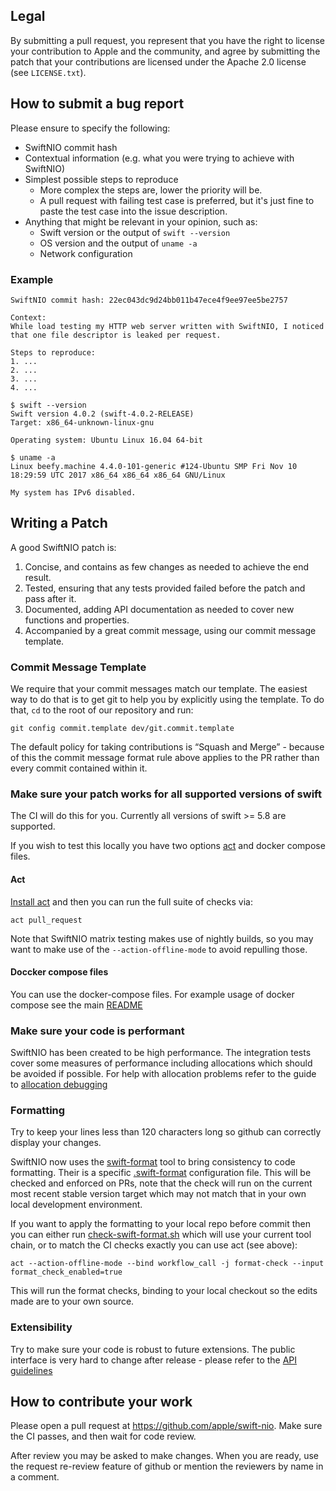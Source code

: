 ## Legal

By submitting a pull request, you represent that you have the right to license
your contribution to Apple and the community, and agree by submitting the patch
that your contributions are licensed under the Apache 2.0 license (see
`LICENSE.txt`).


## How to submit a bug report

Please ensure to specify the following:

* SwiftNIO commit hash
* Contextual information (e.g. what you were trying to achieve with SwiftNIO)
* Simplest possible steps to reproduce
  * More complex the steps are, lower the priority will be.
  * A pull request with failing test case is preferred, but it's just fine to paste the test case into the issue description.
* Anything that might be relevant in your opinion, such as:
  * Swift version or the output of `swift --version`
  * OS version and the output of `uname -a`
  * Network configuration


### Example

```
SwiftNIO commit hash: 22ec043dc9d24bb011b47ece4f9ee97ee5be2757

Context:
While load testing my HTTP web server written with SwiftNIO, I noticed
that one file descriptor is leaked per request.

Steps to reproduce:
1. ...
2. ...
3. ...
4. ...

$ swift --version
Swift version 4.0.2 (swift-4.0.2-RELEASE)
Target: x86_64-unknown-linux-gnu

Operating system: Ubuntu Linux 16.04 64-bit

$ uname -a
Linux beefy.machine 4.4.0-101-generic #124-Ubuntu SMP Fri Nov 10 18:29:59 UTC 2017 x86_64 x86_64 x86_64 GNU/Linux

My system has IPv6 disabled.
```

## Writing a Patch

A good SwiftNIO patch is:

1. Concise, and contains as few changes as needed to achieve the end result.
2. Tested, ensuring that any tests provided failed before the patch and pass after it.
3. Documented, adding API documentation as needed to cover new functions and properties.
4. Accompanied by a great commit message, using our commit message template.

### Commit Message Template

We require that your commit messages match our template. The easiest way to do that is to get git to help you by explicitly using the template. To do that, `cd` to the root of our repository and run:

    git config commit.template dev/git.commit.template

The default policy for taking contributions is “Squash and Merge” - because of this the commit message format rule above applies to the PR rather than every commit contained within it.

### Make sure your patch works for all supported versions of swift

The CI will do this for you.  Currently all versions of swift >= 5.8 are supported.

If you wish to test this locally you have two options [act](https://www.google.com/url?sa=t&source=web&rct=j&opi=89978449&url=https://github.com/nektos/act) and docker compose files.

#### Act

[Install act](https://nektosact.com) and then you can run the full suite of checks via:
```
act pull_request
```
Note that SwiftNIO matrix testing makes use of nightly builds, so you may want to make use of the ```--action-offline-mode``` to avoid repulling those.

#### Doccker compose files

You can use the docker-compose files.    For example usage of docker compose see the main [README](./README.md#an-alternative-using-docker-compose)

### Make sure your code is performant

SwiftNIO has been created to be high performance.  The integration tests cover some measures of performance including allocations which should be avoided if possible.  For help with allocation problems refer to the guide to [allocation debugging](./docs/debugging-allocations.md)

### Formatting

Try to keep your lines less than 120 characters long so github can correctly display your changes.

SwiftNIO now uses the [swift-format](https://github.com/swiftlang/swift-format) tool to bring consistency to code formatting.    Their is a specific [.swift-format](./.swift-format) configuration file.    This will be checked and enforced on PRs, note that the check will run on the current most recent stable version target which may not match that in your own local development environment.

If you want to apply the formatting to your local repo before commit then you can either run [check-swift-format.sh](./scripts/check-swift-format.sh) which will use your current tool chain, or to match the CI checks exactly you can use act (see above):
```
act --action-offline-mode --bind workflow_call -j format-check --input format_check_enabled=true
```

This will run the format checks, binding to your local checkout so the edits made are to your own source.


### Extensibility

Try to make sure your code is robust to future extensions.  The public interface is very hard to change after release - please refer to the [API guidelines](./docs/public-api.md)

## How to contribute your work

Please open a pull request at https://github.com/apple/swift-nio. Make sure the CI passes, and then wait for code review.

After review you may be asked to make changes.  When you are ready, use the request re-review feature of github or mention the reviewers by name in a comment.
